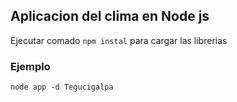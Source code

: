 ## Aplicacion del clima en Node js

Ejecutar comado ``` npm instal ``` para cargar las librerias

### Ejemplo
```
node app -d Tegucigalpa  
```